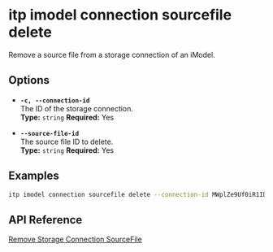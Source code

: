 # itp imodel connection sourcefile delete

Remove a source file from a storage connection of an iModel.

## Options

- **`-c, --connection-id`**  
  The ID of the storage connection.  
  **Type:** `string` **Required:** Yes

- **`--source-file-id`**  
  The source file ID to delete.  
  **Type:** `string` **Required:** Yes

## Examples

```bash
itp imodel connection sourcefile delete --connection-id MWplZe9Uf0iR1IDMqyOMLqBN0_wHEVBGg_CzJmXdmE4 --source-file-id 297c8ab9-53a3-4fe5-adf8-79b4c1a95cbb
```

## API Reference

[Remove Storage Connection SourceFile](https://developer.bentley.com/apis/synchronization/operations/remove-storage-connection-sourcefile/)